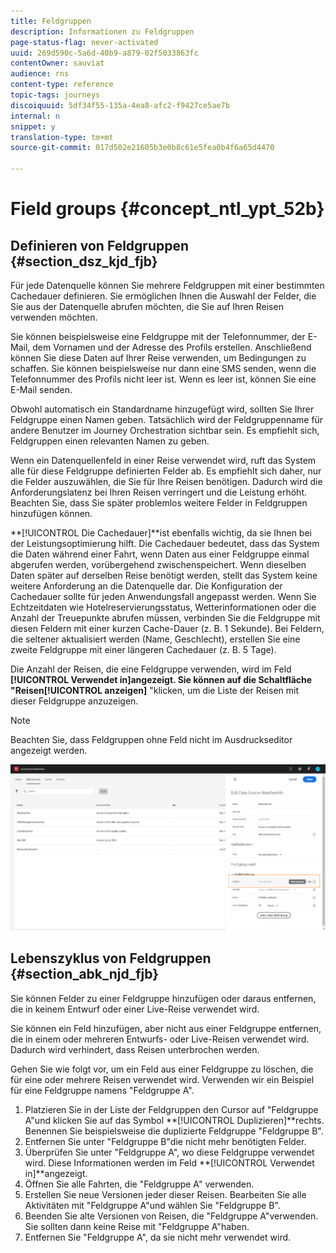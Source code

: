 ```yaml
---
title: Feldgruppen
description: Informationen zu Feldgruppen
page-status-flag: never-activated
uuid: 269d590c-5a6d-40b9-a879-02f5033863fc
contentOwner: sauviat
audience: rns
content-type: reference
topic-tags: journeys
discoiquuid: 5df34f55-135a-4ea8-afc2-f9427ce5ae7b
internal: n
snippet: y
translation-type: tm+mt
source-git-commit: 017d502e21605b3e0b8c61e5fea0b4f6a65d4470

---
```




# Field groups {#concept_ntl_ypt_52b}

## Definieren von Feldgruppen {#section_dsz_kjd_fjb}

Für jede Datenquelle können Sie mehrere Feldgruppen mit einer bestimmten Cachedauer definieren. Sie ermöglichen Ihnen die Auswahl der Felder, die Sie aus der Datenquelle abrufen möchten, die Sie auf Ihren Reisen verwenden möchten.

Sie können beispielsweise eine Feldgruppe mit der Telefonnummer, der E-Mail, dem Vornamen und der Adresse des Profils erstellen. Anschließend können Sie diese Daten auf Ihrer Reise verwenden, um Bedingungen zu schaffen. Sie können beispielsweise nur dann eine SMS senden, wenn die Telefonnummer des Profils nicht leer ist. Wenn es leer ist, können Sie eine E-Mail senden.

Obwohl automatisch ein Standardname hinzugefügt wird, sollten Sie Ihrer Feldgruppe einen Namen geben. Tatsächlich wird der Feldgruppenname für andere Benutzer im Journey Orchestration sichtbar sein. Es empfiehlt sich, Feldgruppen einen relevanten Namen zu geben.

Wenn ein Datenquellenfeld in einer Reise verwendet wird, ruft das System alle für diese Feldgruppe definierten Felder ab. Es empfiehlt sich daher, nur die Felder auszuwählen, die Sie für Ihre Reisen benötigen. Dadurch wird die Anforderungslatenz bei Ihren Reisen verringert und die Leistung erhöht. Beachten Sie, dass Sie später problemlos weitere Felder in Feldgruppen hinzufügen können.

**[!UICONTROL Die Cachedauer]**ist ebenfalls wichtig, da sie Ihnen bei der Leistungsoptimierung hilft. Die Cachedauer bedeutet, dass das System die Daten während einer Fahrt, wenn Daten aus einer Feldgruppe einmal abgerufen werden, vorübergehend zwischenspeichert. Wenn dieselben Daten später auf derselben Reise benötigt werden, stellt das System keine weitere Anforderung an die Datenquelle dar. Die Konfiguration der Cachedauer sollte für jeden Anwendungsfall angepasst werden. Wenn Sie Echtzeitdaten wie Hotelreservierungsstatus, Wetterinformationen oder die Anzahl der Treuepunkte abrufen müssen, verbinden Sie die Feldgruppe mit diesen Feldern mit einer kurzen Cache-Dauer (z. B. 1 Sekunde). Bei Feldern, die seltener aktualisiert werden (Name, Geschlecht), erstellen Sie eine zweite Feldgruppe mit einer längeren Cachedauer (z. B. 5 Tage).

Die Anzahl der Reisen, die eine Feldgruppe verwenden, wird im Feld **[!UICONTROL Verwendet in]**angezeigt. Sie können auf die Schaltfläche &quot;Reisen**[!UICONTROL  anzeigen]** &quot;klicken, um die Liste der Reisen mit dieser Feldgruppe anzuzeigen.

>[!NOTE]
>
>Beachten Sie, dass Feldgruppen ohne Feld nicht im Ausdruckseditor angezeigt werden.

![](../assets/journey3bis.png)

## Lebenszyklus von Feldgruppen {#section_abk_njd_fjb}

Sie können Felder zu einer Feldgruppe hinzufügen oder daraus entfernen, die in keinem Entwurf oder einer Live-Reise verwendet wird.

Sie können ein Feld hinzufügen, aber nicht aus einer Feldgruppe entfernen, die in einem oder mehreren Entwurfs- oder Live-Reisen verwendet wird. Dadurch wird verhindert, dass Reisen unterbrochen werden.

Gehen Sie wie folgt vor, um ein Feld aus einer Feldgruppe zu löschen, die für eine oder mehrere Reisen verwendet wird. Verwenden wir ein Beispiel für eine Feldgruppe namens &quot;Feldgruppe A&quot;.

1. Platzieren Sie in der Liste der Feldgruppen den Cursor auf &quot;Feldgruppe A&quot;und klicken Sie auf das Symbol **[!UICONTROL Duplizieren]**rechts. Benennen Sie beispielsweise die duplizierte Feldgruppe &quot;Feldgruppe B&quot;.
1. Entfernen Sie unter &quot;Feldgruppe B&quot;die nicht mehr benötigten Felder.
1. Überprüfen Sie unter &quot;Feldgruppe A&quot;, wo diese Feldgruppe verwendet wird. Diese Informationen werden im Feld **[!UICONTROL Verwendet in]**angezeigt.
1. Öffnen Sie alle Fahrten, die &quot;Feldgruppe A&quot; verwenden.
1. Erstellen Sie neue Versionen jeder dieser Reisen. Bearbeiten Sie alle Aktivitäten mit &quot;Feldgruppe A&quot;und wählen Sie &quot;Feldgruppe B&quot;.
1. Beenden Sie alte Versionen von Reisen, die &quot;Feldgruppe A&quot;verwenden. Sie sollten dann keine Reise mit &quot;Feldgruppe A&quot;haben.
1. Entfernen Sie &quot;Feldgruppe A&quot;, da sie nicht mehr verwendet wird.
